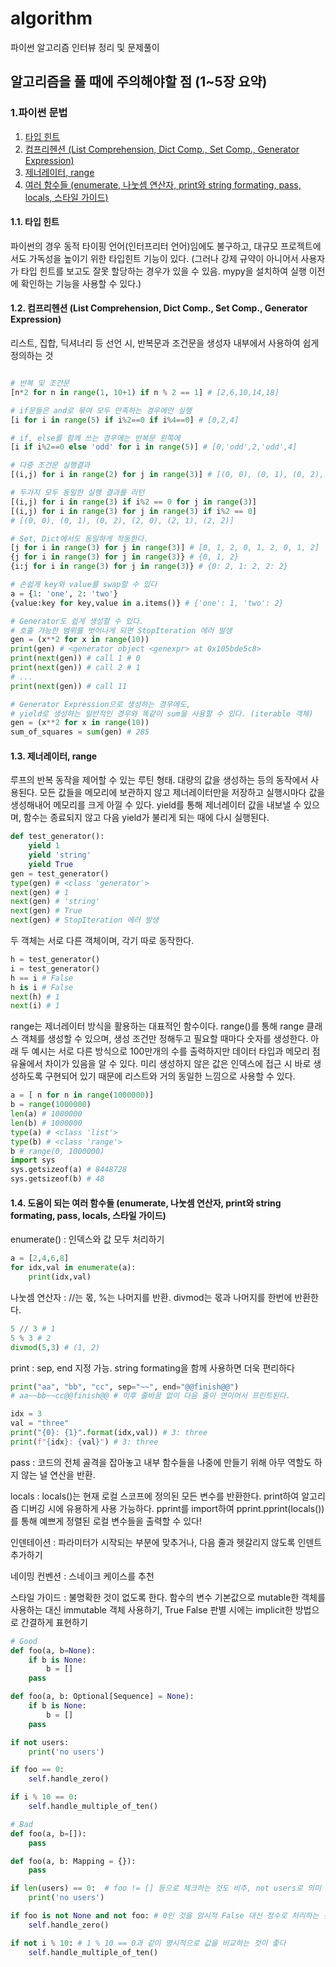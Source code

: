 # algorithm

파이썬 알고리즘 인터뷰 정리 및 문제풀이

## 알고리즘을 풀 때에 주의해야할 점 (1~5장 요약)

### 1.파이썬 문법

1. [타입 힌트](#-1.1.-타입-힌트)
2. [컴프리헨션 (List Comprehension, Dict Comp., Set Comp., Generator Expression)](<#-1.2.-컴프리헨션-(list-comprehension,-dict-comp.,-set-comp.,-generator-expression)>)
3. [제너레이터, range](#-1.3.-제너레이터,-range)
4. [여러 함수들 (enumerate, 나눗셈 연산자, print와 string formating, pass, locals, 스타일 가이드)](<#-1.4.-도움이-되는-여러-함수들-(enumerate,-나눗셈-연산자,-print와-string-formating,-pass,-locals,-스타일-가이드)>)

#### 1.1. 타입 힌트

파이썬의 경우 동적 타이핑 언어(인터프리터 언어)임에도 불구하고, 대규모 프로젝트에서도 가독성을 높이기 위한 타입힌트 기능이 있다. (그러나 강제 규약이 아니어서 사용자가 타입 힌트를 보고도 잘못 할당하는 경우가 있을 수 있음. mypy을 설치하여 실행 이전에 확인하는 기능을 사용할 수 있다.)

#### 1.2. 컴프리헨션 (List Comprehension, Dict Comp., Set Comp., Generator Expression)

리스트, 집합, 딕셔너리 등 선언 시, 반복문과 조건문을 생성자 내부에서 사용하여 쉽게 정의하는 것

```python

# 반복 및 조건문
[n*2 for n in range(1, 10+1) if n % 2 == 1] # [2,6,10,14,18]

# if문들은 and로 묶여 모두 만족하는 경우에만 실행
[i for i in range(5) if i%2==0 if i%4==0] # [0,2,4]

# if, else를 함께 쓰는 경우에는 반복문 왼쪽에
[i if i%2==0 else 'odd' for i in range(5)] # [0,'odd',2,'odd',4]

# 다중 조건문 실행결과
[(i,j) for i in range(2) for j in range(3)] # [(0, 0), (0, 1), (0, 2), (1, 0), (1, 1), (1, 2)]

# 두가지 모두 동일한 실행 결과를 리턴
[(i,j) for i in range(3) if i%2 == 0 for j in range(3)]
[(i,j) for i in range(3) for j in range(3) if i%2 == 0]
# [(0, 0), (0, 1), (0, 2), (2, 0), (2, 1), (2, 2)]

# Set, Dict에서도 동일하게 작동한다.
[j for i in range(3) for j in range(3)] # [0, 1, 2, 0, 1, 2, 0, 1, 2]
{j for i in range(3) for j in range(3)} # {0, 1, 2}
{i:j for i in range(3) for j in range(3)} # {0: 2, 1: 2, 2: 2}

# 손쉽게 key와 value를 swap할 수 있다
a = {1: 'one', 2: 'two'}
{value:key for key,value in a.items()} # {'one': 1, 'two': 2}

# Generator도 쉽게 생성할 수 있다.
# 호출 가능한 범위를 벗어나게 되면 StopIteration 에러 발생
gen = (x**2 for x in range(10))
print(gen) # <generator object <genexpr> at 0x105bde5c8>
print(next(gen)) # call 1 # 0
print(next(gen)) # call 2 # 1
# ...
print(next(gen)) # call 11

# Generator Expression으로 생성하는 경우에도,
# yield로 생성하는 일반적인 경우와 똑같이 sum을 사용할 수 있다. (iterable 객체)
gen = (x**2 for x in range(10))
sum_of_squares = sum(gen) # 285
```

#### 1.3. 제너레이터, range

루프의 반복 동작을 제어할 수 있는 루틴 형태. 대량의 값을 생성하는 등의 동작에서 사용된다. 모든 값들을 메모리에 보관하지 않고 제너레이터만을 저장하고 실행시마다 값을 생성해내어 메모리를 크게 아낄 수 있다. yield를 통해 제너레이터 값을 내보낼 수 있으며, 함수는 종료되지 않고 다음 yield가 불리게 되는 때에 다시 실행된다.

```python
def test_generator():
    yield 1
    yield 'string'
    yield True
gen = test_generator()
type(gen) # <class 'generator'>
next(gen) # 1
next(gen) # 'string'
next(gen) # True
next(gen) # StopIteration 에러 발생
```

두 객체는 서로 다른 객체이며, 각기 따로 동작한다.

```python
h = test_generator()
i = test_generator()
h == i # False
h is i # False
next(h) # 1
next(i) # 1
```

range는 제너레이터 방식을 활용하는 대표적인 함수이다. range()를 통해 range 클래스 객체를 생성할 수 있으며, 생성 조건만 정해두고 필요할 때마다 숫자를 생성한다. 아래 두 예시는 서로 다른 방식으로 100만개의 수를 출력하지만 데이터 타입과 메모리 점유율에서 차이가 있음을 알 수 있다. 미리 생성하지 않은 값은 인덱스에 접근 시 바로 생성하도록 구현되어 있기 때문에 리스트와 거의 동일한 느낌으로 사용할 수 있다.

```python
a = [ n for n in range(1000000)]
b = range(1000000)
len(a) # 1000000
len(b) # 1000000
type(a) # <class 'list'>
type(b) # <class 'range'>
b # range(0, 1000000)
import sys
sys.getsizeof(a) # 8448728
sys.getsizeof(b) # 48
```

#### 1.4. 도움이 되는 여러 함수들 (enumerate, 나눗셈 연산자, print와 string formating, pass, locals, 스타일 가이드)

enumerate() : 인덱스와 값 모두 처리하기

```python
a = [2,4,6,8]
for idx,val in enumerate(a):
    print(idx,val)

```

나눗셈 연산자 : //는 몫, %는 나머지를 반환. divmod는 몫과 나머지를 한번에 반환한다.

```python
5 // 3 # 1
5 % 3 # 2
divmod(5,3) # (1, 2)
```

print : sep, end 지정 가능. string formating을 함께 사용하면 더욱 편리하다

```python
print("aa", "bb", "cc", sep="~~", end="@@finish@@")
# aa~~bb~~cc@@finish@@ # 이후 줄바꿈 없이 다음 줄이 연이어서 프린트된다.

idx = 3
val = "three"
print("{0}: {1}".format(idx,val)) # 3: three
print(f"{idx}: {val}") # 3: three
```

pass : 코드의 전체 골격을 잡아놓고 내부 함수들을 나중에 만들기 위해 아무 역할도 하지 않는 널 연산을 반환.

locals : locals()는 현재 로컬 스코프에 정의된 모든 변수를 반환한다. print하여 알고리즘 디버깅 시에 유용하게 사용 가능하다. pprint를 import하여 pprint.pprint(locals())를 통해 예쁘게 정렬된 로컬 변수들을 출력할 수 있다!

인덴테이션 : 파라미터가 시작되는 부분에 맞추거나, 다음 줄과 헷갈리지 않도록 인덴트 추가하기

네이밍 컨벤션 : 스네이크 케이스를 추천

스타일 가이드 : 불명확한 것이 없도록 한다. 함수의 변수 기본값으로 mutable한 객체를 사용하는 대신 immutable 객체 사용하기, True False 판별 시에는 implicit한 방법으로 간결하게 표현하기

```python
# Good
def foo(a, b=None):
    if b is None:
        b = []
    pass

def foo(a, b: Optional[Sequence] = None):
    if b is None:
        b = []
    pass

if not users:
    print('no users')

if foo == 0:
    self.handle_zero()

if i % 10 == 0:
    self.handle_multiple_of_ten()

# Bad
def foo(a, b=[]):
    pass

def foo(a, b: Mapping = {}):
    pass

if len(users) == 0:  # foo != [] 등으로 체크하는 것도 비추, not users로 의미 전달 명확하게
    print('no users')

if foo is not None and not foo: # 0인 것을 암시적 False 대신 정수로 처리하는 것이 명확
    self.handle_zero()

if not i % 10: # 1 % 10 == 0과 같이 명시적으로 값을 비교하는 것이 좋다
    self.handle_multiple_of_ten()

```
